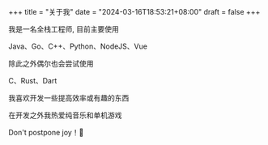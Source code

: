+++
title = "关于我"
date = "2024-03-16T18:53:21+08:00"
draft = false
+++

我是一名全栈工程师, 目前主要使用

Java、Go、C++、Python、NodeJS、Vue

除此之外偶尔也会尝试使用

C、Rust、Dart

我喜欢开发一些提高效率或有趣的东西

在开发之外我热爱纯音乐和单机游戏

Don't postpone joy！🤟
